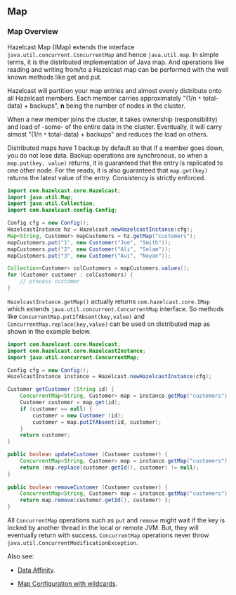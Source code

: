 

## Map

### Map Overview

Hazelcast Map (IMap) extends the interface `java.util.concurrent.ConcurrentMap` and hence `java.util.map`. In simple terms, it is the distributed implementation of Java map. And operations like reading and writing from/to a Hazelcast map can be performed with the well known methods like get and put. 

Hazelcast will partition your map entries and almost evenly distribute onto all Hazelcast members. Each member carries approximately "(1/n `*` total-data) + backups", **n** being the number of nodes in the cluster. 

When a new member joins the cluster, it takes ownership (responsibility) and load of -some- of the entire data in the cluster. Eventually, it will carry almost "(1/n `*` total-data) + backups" and reduces the load on others.


Distributed maps have 1 backup by default so that if a member goes down, you do not lose data. Backup operations are synchronous, so when a `map.put(key, value)` returns, it is guaranteed that the entry is replicated to one other node. For the reads, it is also guaranteed that `map.get(key)` returns the latest value of the entry. Consistency is strictly enforced.

```java
import com.hazelcast.core.Hazelcast;
import java.util.Map;
import java.util.Collection;
import com.hazelcast.config.Config;

Config cfg = new Config();
HazelcastInstance hz = Hazelcast.newHazelcastInstance(cfg);
Map<String, Customer> mapCustomers = hz.getMap("customers");
mapCustomers.put("1", new Customer("Joe", "Smith"));
mapCustomers.put("2", new Customer("Ali", "Selam"));
mapCustomers.put("3", new Customer("Avi", "Noyan"));

Collection<Customer> colCustomers = mapCustomers.values();
for (Customer customer : colCustomers) {
    // process customer
}
```

`HazelcastInstance.getMap()` actually returns `com.hazelcast.core.IMap` which extends `java.util.concurrent.ConcurrentMap` interface. So methods like `ConcurrentMap.putIfAbsent(key,value)` and `ConcurrentMap.replace(key,value)` can be used on distributed map as shown in the example below.

```java
import com.hazelcast.core.Hazelcast;
import com.hazelcast.core.HazelcastInstance;
import java.util.concurrent.ConcurrentMap;

Config cfg = new Config();
HazelcastInstance instance = Hazelcast.newHazelcastInstance(cfg);

Customer getCustomer (String id) {
    ConcurrentMap<String, Customer> map = instance.getMap("customers");
    Customer customer = map.get(id);
    if (customer == null) {
        customer = new Customer (id);
        customer = map.putIfAbsent(id, customer);
    }
    return customer;
}               

public boolean updateCustomer (Customer customer) {
    ConcurrentMap<String, Customer> map = instance.getMap("customers");
    return (map.replace(customer.getId(), customer) != null);            
}
                
public boolean removeCustomer (Customer customer) {
    ConcurrentMap<String, Customer> map = instance.getMap("customers");
    return map.remove(customer.getId(), customer) );           
}
```

All `ConcurrentMap` operations such as `put` and `remove` might wait if the key is locked by another thread in the local or remote JVM. But, they will eventually return with success. `ConcurrentMap` operations never throw `java.util.ConcurrentModificationException`.

Also see:

-   [Data Affinity](#data-affinity).

-   [Map Configuration with wildcards](#wildcard-configuration).

